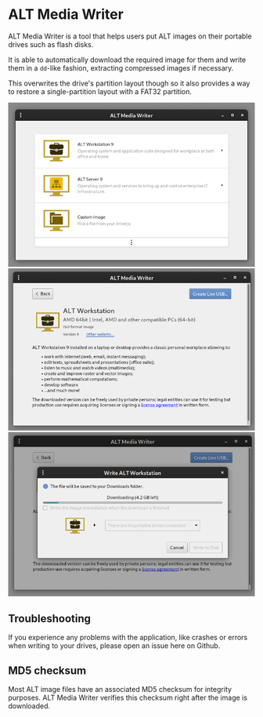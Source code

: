 # ALT Media Writer

ALT Media Writer is a tool that helps users put ALT images on their portable drives such as flash disks.

It is able to automatically download the required image for them and write them in a `dd`-like fashion, extracting compressed images if necessary.

This overwrites the drive's partition layout though so it also provides a way to restore a single-partition layout with a FAT32 partition.

![ALT Media Writer image list](/dist/screenshots/screenshot1.png)
![ALT Media Writer image details](/dist/screenshots/screenshot2.png)
![ALT Media Writer download dialog](/dist/screenshots/screenshot3.png)

## Troubleshooting

If you experience any problems with the application, like crashes or errors when writing to your drives, please open an issue here on Github.

## MD5 checksum

Most ALT image files have an associated MD5 checksum for integrity purposes. ALT Media Writer verifies this checksum right after the image is downloaded.
